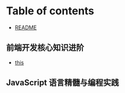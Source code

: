 # Table of contents

* [README](README.md)

## 前端开发核心知识进阶 <a id="advanced-core-knowledge-in-front-end-development"></a>

* [this](advanced-core-knowledge-in-front-end-development/this.md)

## JavaScript 语言精髓与编程实践 <a id="javascript-language-essence-and-programming-practice"></a>

